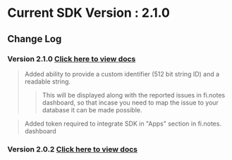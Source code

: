 

# Current SDK Version : 2.1.0

## Change Log

### Version 2.1.0 [Click here to view docs](https://finotes.github.io/2018/01/19/android-java-docs)

> Added ability to provide a custom identifier (512 bit string ID) and a readable string.   
>> This will be displayed along with the reported issues in fi.notes dashboard, so that incase you need to map the issue to your database it can be made possible.  

> Added token required to integrate SDK in "Apps" section in fi.notes. dashboard


### Version 2.0.2 [Click here to view docs](https://finotes.github.io/2018/01/22/android-doc-202)
